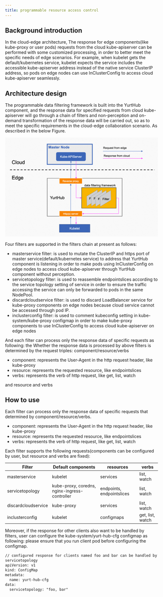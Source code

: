 ```yaml
---
title: programmable resource access control
---
```


## Background introduction

In the cloud-edge architecture, The response for edge components(like kube-proxy or user pods) requests from the cloud kube-apiserver can be performed with some customized processing, in order to better meet the specific needs of edge scenarios. For example, when kubelet gets the default/kubernetes service, kubelet expects the service includes the accessible kube-apiserver address instead of the native service ClusterIP address, so pods on edge nodes can use InClusterConfig to access cloud kube-apiserver seamlessly.

## Architecture design

The programmable data filtering framework is built into the YurtHub component, and the response data for specified requests from cloud kube-apiserver will go through a chain of filters and non-perception and on-demand transformation of the response data will be carried out, so as to meet the specific requirements in the cloud-edge collaboration scenario. As described in the below Figure.

![resource-access-control](../../../../static/img/docs/user-manuals/resource-access-control/resource-access-control.png)

Four filters are supported in the filters chain at present as follows:
- masterservice filter: is used to mutate the ClusterIP and https port of master service(default/kubernetes service) to address that YurtHub component is listening in order to make pods using InClusterConfig on edge nodes to access cloud kube-apiserver through YurtHub component without perception.
- servicetopology filter: is used to reassemble endpointslices according to the service topology setting of service in order to ensure the traffic accessing the service can only be forwarded to pods in the same NodePool.
- discardcloudservice filter: is used to discard LoadBalancer service for kube-proxy components on edge nodes because cloud service cannot be accessed through pod IP.
- inclusterconfig filter: is used to comment kubeconfig setting in kube-system/kube-proxy configmap in order to make kube-proxy components to use InClusterConfig to access cloud kube-apiserver on edge nodes

And each filter can process only the response data of specific requests as following:
the Whether the response data is processed by above filters is determined by the request triples: component/resource/verbs
- component: represents the User-Agent in the http request header, like kube-proxy
- resource: represents the requested resource, like endpointslices
- verbs: represents the verb of http request, like get, list, watch

and resource and verbs 


## How to use

Each filter can process only the response data of specific requests that determined by component/resource/verbs.
- component: represents the User-Agent in the http request header, like kube-proxy
- resource: represents the requested resource, like endpointslices
- verbs: represents the verb of http request, like get, list, watch

Each filter supports the following requests(components can be configured by user, but resource and verbs are fixed):

| Filter        | Default components  | resources | verbs |
|---------------|---------------------|-----------|-------|
| masterservice | kubelet | services | list, watch |
| servicetopology | kube-proxy, coredns, nginx-ingress-controller | endpoints, endpointslices | list, watch |
| discardcloudservice | kube-proxy | services | list, watch |
| inclusterconfig | kubelet | configmaps | get, list, watch |

Moreover, if the response for other clients also want to be handled by filters, user can configure the kube-system/yurt-hub-cfg configmap as following:
please ensure that you run client pod before configuring the configmap. 

```
// configured response for clients named foo and bar can be handled by servicetopology
apiVersion: v1
kind: ConfigMap
metadata:
  name: yurt-hub-cfg
data:
  servicetopology: "foo, bar"
```
